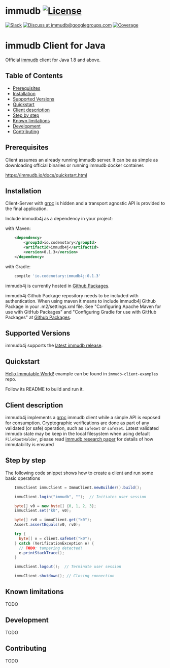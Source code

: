 # immudb [![License](https://img.shields.io/github/license/codenotary/immudb4j)](LICENSE)

[![Slack](https://img.shields.io/badge/join%20slack-%23immutability-brightgreen.svg)](https://slack.vchain.us/)
[![Discuss at immudb@googlegroups.com](https://img.shields.io/badge/discuss-immudb%40googlegroups.com-blue.svg)](https://groups.google.com/group/immudb)
[![Coverage](https://coveralls.io/repos/github/codenotary/immudb4j/badge.svg?branch=master)](https://coveralls.io/github/codenotary/immudb4j?branch=master)

# immudb Client for Java

Official [immudb] client for Java 1.8 and above.

[immudb]: https://grpc.io/


## Table of Contents

- [Prerequisites](#prerequisites)
- [Installation](#installation)
- [Supported Versions](#supported-versions)
- [Quickstart](#quickstart)
- [Client description](#description)
- [Step by step](#step-by-step)
- [Known limitations](#known-limitations)
- [Development](#development)
- [Contributing](#contributing)

## Prerequisites

Client assumes an already running immudb server. It can be as simple as downloading official binaries or running immudb docker container.

https://immudb.io/docs/quickstart.html

## Installation

Client-Server with [grpc] is hidden and a transport agnostic API is provided to the final application.

[grpc]: https://grpc.io/

Include immudb4j as a dependency in your project:

with Maven:
```xml
    <dependency>
        <groupId>io.codenotary</groupId>
        <artifactId>immudb4j</artifactId>
        <version>0.1.3</version>
    </dependency> 
```

with Gradle:
```groovy
    compile 'io.codenotary:immudb4j:0.1.3'
```

immudb4j is currently hosted in [Github Packages].

[Github Packages]: https://docs.github.com/en/packages

immudb4j Github Package repository needs to be included with authentication.
When using maven it means to include immudb4j Github Package in your .m2/settings.xml
file. See "Configuring Apache Maven for use with GitHub Packages" 
and "Configuring Gradle for use with GitHub Packages" at [Github Packages].

## Supported Versions

immudb4j supports the [latest immudb release].

[latest immudb release]: https://github.com/codenotary/immudb/releases/tag/v0.7.0

## Quickstart

[Hello Immutable World!] example can be found in `immudb-client-examples` repo.

[Hello Immutable World!]: https://github.com/codenotary/immudb-client-examples/tree/master/java

Follow its README to build and run it.

## Client description

immudb4j implements a [grpc] immudb client while a simple API is exposed for consumption.
Cryptographic verifications are done as part of any validated (or safe) operation, 
such as `safeGet` or `safeSet`.
Latest validated immudb state may be keep in the local filesystem when using default `FileRootHolder`,
please read [immudb research paper] for details of how immutability is ensured

[grpc]: https://grpc.io/
[immudb research paper]: https://immudb.io/

## Step by step

The following code snippet shows how to create a client and run some basic operations

```java
    ImmuClient immuClient = ImmuClient.newBuilder().build();

    immuClient.login("immudb", "");  // Initiates user session

    byte[] v0 = new byte[] {0, 1, 2, 3};
    immuClient.set("k0", v0);

    byte[] rv0 = immuClient.get("k0");
    Assert.assertEquals(v0, rv0);

    try {
      byte[] v = client.safeGet("k0");
    } catch (VerificationException e) {
      // TODO: tampering detected!
      e.printStackTrace();
    }    

    immuClient.logout();  // Terminate user session

    immuClient.shutdown(); // Closing connection
```

## Known limitations

TODO

## Development

TODO


## Contributing

TODO
